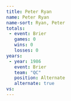 ```yaml
---
title: Peter Ryan
name: Peter Ryan
name-sort: Ryan, Peter
totals:
 - event: Brier
   games: 0
   wins: 0
   losses: 0
years:
 - year: 1986
   event: Brier
   team: "QC"
   position: Alternate
   alternate: true
vs:
---
```


